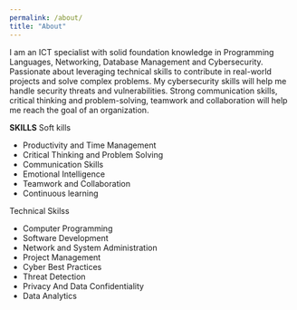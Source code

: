 ```yaml
---
permalink: /about/
title: "About"
---
```


I am an ICT specialist with solid foundation knowledge in Programming Languages, Networking, Database Management and Cybersecurity. Passionate about leveraging technical skills to contribute in real-world projects and solve complex problems. My cybersecurity skills will help me handle security threats and vulnerabilities. Strong communication skills, critical thinking and problem-solving, teamwork and collaboration will help me reach the goal of an organization.

**SKILLS**
Soft kills

-	Productivity and Time Management
-	Critical Thinking and Problem Solving
-	Communication Skills 
-	Emotional Intelligence
-	Teamwork and Collaboration
-	Continuous learning

Technical Skilss

-	Computer Programming
-	Software Development
-	Network and System Administration
-	Project Management
-	Cyber Best Practices
-	Threat Detection
-	Privacy And Data Confidentiality
-	Data Analytics 

